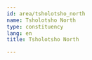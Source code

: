 ```yaml
---
id: area/tsholotsho_north
name: Tsholotsho North
type: constituency
lang: en
title: Tsholotsho North

---
```

